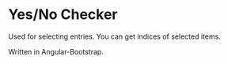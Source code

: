 # Yes/No Checker

Used for selecting entries. You can get indices of selected items.

Written in Angular-Bootstrap.